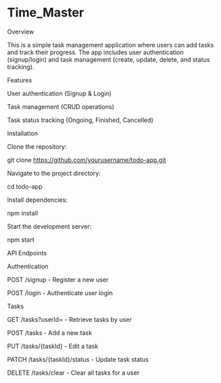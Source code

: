 # Time_Master

Overview

This is a simple task management application where users can add tasks and track their progress. The app includes user authentication (signup/login) and task management (create, update, delete, and status tracking).

Features

User authentication (Signup & Login)

Task management (CRUD operations)

Task status tracking (Ongoing, Finished, Cancelled)

Installation

Clone the repository:

git clone https://github.com/yourusername/todo-app.git

Navigate to the project directory:

cd todo-app

Install dependencies:

npm install

Start the development server:

npm start

API Endpoints

Authentication

POST /signup - Register a new user

POST /login - Authenticate user login

Tasks

GET /tasks?userId= - Retrieve tasks by user

POST /tasks - Add a new task

PUT /tasks/{taskId} - Edit a task

PATCH /tasks/{taskId}/status - Update task status

DELETE /tasks/clear - Clear all tasks for a user